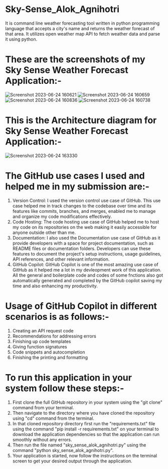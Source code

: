 
# Sky-Sense_Alok_Agnihotri
It is command line weather forecasting tool written in python programming language that accepts a city's name and returns the weather forecast of that area. It utilizes open weather map API to fetch weather data and parse it using python. 


# These are the screenshots of my Sky Sense Weather Forecast Application:-

![Screenshot 2023-06-24 160621](https://github.com/Fastest-Coder-First/Sky-Sense_Alok_Agnihotri/assets/96953120/4e76cce4-e852-437c-8dd0-e2da2415dc2c)
![Screenshot 2023-06-24 160659](https://github.com/Fastest-Coder-First/Sky-Sense_Alok_Agnihotri/assets/96953120/04ac48ca-32ac-45ba-8750-7ced7f2e4d4c)
![Screenshot 2023-06-24 160836](https://github.com/Fastest-Coder-First/Sky-Sense_Alok_Agnihotri/assets/96953120/7b1a145b-6300-4288-bc77-0ee7c0a82f58)
![Screenshot 2023-06-24 160738](https://github.com/Fastest-Coder-First/Sky-Sense_Alok_Agnihotri/assets/96953120/adaa5481-5b9d-412e-b3e2-4af92e315102)

# This is the Architecture diagram for Sky Sense Weather Forecast Application:-

![Screenshot 2023-06-24 163330](https://github.com/Fastest-Coder-First/Sky-Sense_Alok_Agnihotri/assets/96953120/a3e43f70-2166-4615-bd9e-bc9ce8661b04)

# The GitHub use cases I used and helped me in my submission are:-

1. Version Control: I used the version control use case of GitHub. This use case helped me in track changes to the codebase over time and its features like commits, branches, and merges, enabled me to manage and organize my code modifications effectively.
2. Code Hosting: The code hosting use case of GitHub helped me to host my code on its repositories on the web making it easily accessible for anyone outside other than me. 
3. Documentation: I also used the Documentation use case of GitHub as it provide developers with a space for project documentation, such as README files or documentation folders. Developers can use these features to document the project's setup instructions, usage guidelines, API references, and other relevant information.
4. GitHub Copilot: GitHub Copilot is one of the most amazing use case of GitHub as it helped me a lot in my devleopment work of this application. All the general and boilerplate code and codes of some fnctions also got automatically generated and completed by the GitHub copilot saving my time and also enhancing my productivity.

# Usage of GitHub Copilot in different scenarios is as follows:-

1. Creating an API request code
2. Recommendations for addressing errors
3. Finishing up code templates
4. Giving function signatures
5. Code snippets and autocompletion
6. Finishing the printing and formatting

# To run this application in your system follow these steps:-
1. First clone the full GitHub repository in your system using the "git clone" command from your terminal.
2. Then navigate to the directory where you have cloned the repository using "cd" command from the terminal.
3.  In that cloned repository directory first run the "requirements.txt" file using the command "pip install -r requirements.txt" on your terminal to download the application dependencies so that the application can run smoothly without any errors.
4. Then run the file named "sky_sense_alok_agnihotri.py" using the command "python sky_sense_alok_agnihotri.py".
5. Your application is started, now follow the instructions on the terminal screen to get your desired output through the application.
